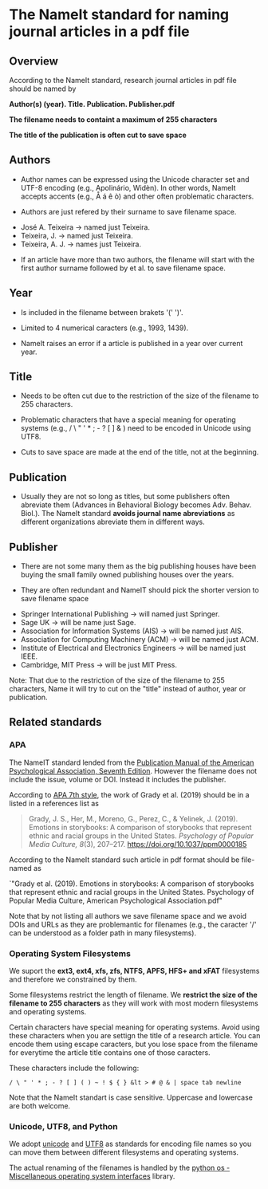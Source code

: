 # The NameIt standard for naming journal articles in a pdf file

## Overview 

According to the NameIt standard, research journal articles in pdf file should be named by 

**Author(s) (year). Title. Publication. Publisher.pdf** 

**The filename needs to containt a maximum of 255 characters**

**The title of the publication is often cut to save space** 

## Authors 

* Author names can be expressed using the Unicode character set and UTF-8 encoding (e.g., Apolinário, Widèn). In other words, NameIt accepts accents (e.g., Å á ê ò) and other often problematic characters. 

* Authors are just refered by their surname to save filename space.
 
- José A. Teixeira -> named just Teixeira. 
- Teixeira, J. -> named just Teixeira.
- Teixeira, A. J. -> names just Teixeira. 

* If an article have more than two authors, the filename will start with the first author surname followed by et al. to save filename space.

## Year 

* Is included in the filename between brakets '(' ')'.

* Limited to 4 numerical caracters (e.g., 1993, 1439).

* NameIt raises an error if a article is published in a year over current year. 

## Title 

* Needs to be often cut due to the restriction of the size of the filename to 255 characters.

* Problematic characters that have a special meaning for operating systems (e.g., / \ " ' * ; - ? [ ] & ) need to be encoded in Unicode using UTF8.

* Cuts to save space are made at the end of the title, not at the beginning.  

## Publication 

* Usually they are not so long as titles, but some publishers often abreviate them (Advances in Behavioral Biology 	becomes Adv. Behav. Biol.).  The NameIt standard **avoids journal name abreviations** as different
  organizations abreviate them in different ways. 

## Publisher 

* There are not some many them as the big publishing houses have been buying the small family owned publishing houses over the years.

* They are often redundant and NameIT should pick the shorter version to save filename space

- Springer International Publishing -> will named just Springer.
- Sage UK -> will be name just Sage.
- Association for Information Systems (AIS) -> will be named just AIS.
- Association for Computing Machinery (ACM) -> will be named just ACM.
- Institute of Electrical and Electronics Engineers -> will be named just IEEE.
- Cambridge, MIT Press  -> will be just MIT Press. 

Note: That due to the restriction of the size of the filename to 255 characters, Name it will try to cut on the "title" instead of author, year or publication. 

## Related standards 

### APA

The NameIT standard lended from the [Publication Manual of the American Psychological Association, Seventh Edition](https://apastyle.apa.org/products/publication-manual-7th-edition). However the filename does not include the issue, volume or DOI. Instead it includes the publisher. 

According to [APA 7th style](https://apastyle.apa.org/style-grammar-guidelines/references/examples/journal-article-references), the work of Grady et al. (2019) should be in a listed in a references list as 

>Grady, J. S., Her, M., Moreno, G., Perez, C., & Yelinek, J. (2019). Emotions in storybooks: A comparison of storybooks that represent ethnic and racial groups in the United States. *Psychology of Popular Media Culture, 8*(3), 207–217. https://doi.org/10.1037/ppm0000185

According to the NameIt standard such article in pdf format should be file-named as 

`"Grady et al. (2019). Emotions in storybooks: A comparison of storybooks that represent ethnic and racial groups in the United States. Psychology of Popular Media Culture, American Psychological Association.pdf"

Note that by not listing all authors we save filename space and we avoid DOIs and URLs as they are problemantic for filenames (e.g., the caracter '/'  can be understood as a folder path in many filesystems). 

### Operating System Filesystems 

We suport the **ext3, ext4, xfs, zfs, NTFS, APFS, HFS+ and xFAT** filesystems and therefore we constrained by them. 

Some filesystems restrict the length of filename. We **restrict the size of the filename to 255 characters** as they will work with most modern filesystems and operating systems. 

Certain characters have special meaning for operating systems. Avoid using these characters when you are settign the title of a research article. You can encode them using escape caracters, but you lose space from the filename for everytime the article title contains one of those caracters. 

These characters include the following:

 `/ \ " ' * ; - ? [ ] ( ) ~ ! $ { } &lt > # @ & | space tab newline`

Note that the NameIt standart is case sensitive. Uppercase and lowercase are both welcome. 

###  Unicode, UTF8, and Python

We adopt [unicode](https://home.unicode.org/) and [UTF8](https://en.wikipedia.org/wiki/UTF-8) as standards for encoding file names so you can move them between different filesystems and operating systems. 

The actual renaming of the filenames is handled by the [python os - Miscellaneous operating system interfaces](https://docs.python.org/3/library/os.html) library. 









